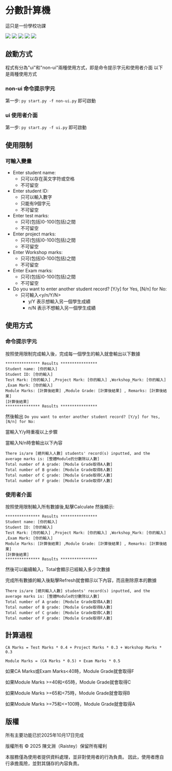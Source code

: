 # 分數計算機
這只是一份學校功課

<img src="https://img.shields.io/badge/Python_3.13.5-blue" /> <img src="https://img.shields.io/badge/Tkinter-red" /> <img src="https://img.shields.io/badge/version-v1.0.0-green" /> <img src="https://img.shields.io/badge/install_size-26MB-blue" /> <img src="https://img.shields.io/badge/minzipped_size-24MB-blue" />

## 啟動方式
程式有分為"ui"和"non-ui"兩種使用方式，即是命令提示字元和使用者介面
以下是兩種使用方式

### non-ui 命令提示字元

第一步: ``` py start.py -f non-ui.py ``` 即可啟動

### ui 使用者介面

第一步: ``` py start.py -f ui.py ``` 即可啟動

## 使用限制

### 可輸入變量

- Enter student name: 
   - 只可以存在英文字符或空格
   - 不可留空
- Enter student ID:
   - 只可以輸入數字
   - 只能有9個字元
   - 不可留空
- Enter test marks:
   - 只可(包括)0-100(包括)之間
   - 不可留空
- Enter project marks:
   - 只可(包括)0-100(包括)之間
   - 不可留空
- Enter Workshop marks:
   - 只可(包括)0-100(包括)之間
   - 不可留空
- Enter Exam marks:
   - 只可(包括)0-100(包括)之間
   - 不可留空
- Do you want to enter another student record? [Y/y] for Yes, [N/n] for No:
   - 只可輸入<y/n/Y/N>
      - y/Y 表示想輸入另一個學生成績
      - n/N 表示不想輸入另一個學生成績

## 使用方式

### 命令提示字元

按照使用限制完成輸入後，完成每一個學生的輸入就會輸出以下數據

```` 
*************** Results ****************
Student name: [你的輸入]
Student ID: [你的輸入]
Test Mark: [你的輸入] ,Project Mark: [你的輸入] ,Workshop_Mark: [你的輸入] ,Exam Mark: [你的輸入]
Module Marks: [計算後結果] ,Module Grade: [計算後結果] , Remarks: [計算後結果]
[計算後結果]
*************** Results ****************
````

然後輸出
``` Do you want to enter another student record? [Y/y] for Yes, [N/n] for No: ```

當輸入Y/y時重複以上步驟

當輸入N/n時會輸出以下內容
```
There is/are [總共輸入人數] students' record(s) inputted, and the average marks is: [整體Module的分數除以人數]
Total number of A grade: [Module Grade取得A人數]
Total number of B grade: [Module Grade取得B人數]
Total number of C grade: [Module Grade取得C人數]
Total number of F grade: [Module Grade取得F人數]
```

### 使用者介面

按照使用限制輸入所有數據後,點擊Calculate 然後顯示:

```` 
*************** Results ****************
Student name: [你的輸入]
Student ID: [你的輸入]
Test Mark: [你的輸入] ,Project Mark: [你的輸入] ,Workshop_Mark: [你的輸入] ,Exam Mark: [你的輸入]
Module Marks: [計算後結果] ,Module Grade: [計算後結果] , Remarks: [計算後結果]
[計算後結果]
*************** Results ****************
````
然後可以繼續輸入，Total會顯示已經輸入多少次數據

完成所有數據的輸入後點擊Refresh就會顯示以下內容，而且刪除原本的數據
```
There is/are [總共輸入人數] students' record(s) inputted, and the average marks is: [整體Module的分數除以人數]
Total number of A grade: [Module Grade取得A人數]
Total number of B grade: [Module Grade取得B人數]
Total number of C grade: [Module Grade取得C人數]
Total number of F grade: [Module Grade取得F人數]
```

## 計算過程
``` CA Marks = Test Marks * 0.4 + Project Marks * 0.3 + Workshop Marks * 0.3 ```

``` Module Marks = (CA Marks * 0.5) + Exam Marks * 0.5 ```

如果CA Marks或Exam Marks<40時，Module Grade就會取得F

如果Module Marks >=40和<65時，Module Grade就會取得C

如果Module Marks >=65和<75時，Module Grade就會取得B

如果Module Marks >=75和<=100時，Module Grade就會取得A

## 版權
所有主要功能已於2025年10月17日完成

版權所有 © 2025 陳文淵（Raistey）保留所有權利

本服務僅為使用者提供資料處理，並非對使用者的行為負責。
因此，使用者應自行承擔風險，並對其儲存的內容負責。